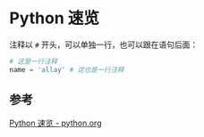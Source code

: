 # Python 速览

注释以 `#` 开头，可以单独一行，也可以跟在语句后面：

```py
# 这是一行注释
name = 'allay' # 这也是一行注释
```

## 参考

[Python 速览 - python.org](https://docs.python.org/zh-cn/3.11/tutorial/introduction.html)
